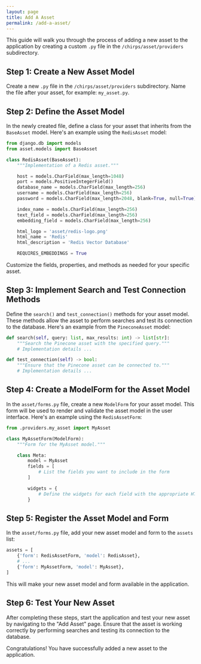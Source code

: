 ```yaml
---
layout: page
title: Add A Asset
permalink: /add-a-asset/
---
```



This guide will walk you through the process of adding a new asset to the application by creating a custom `.py` file in the `/chirps/asset/providers` subdirectory.

## Step 1: Create a New Asset Model

Create a new `.py` file in the `/chirps/asset/providers` subdirectory. Name the file after your asset, for example: `my_asset.py`.

## Step 2: Define the Asset Model

In the newly created file, define a class for your asset that inherits from the `BaseAsset` model. Here's an example using the `RedisAsset` model:

```python
from django.db import models
from asset.models import BaseAsset

class RedisAsset(BaseAsset):
    """Implementation of a Redis asset."""

    host = models.CharField(max_length=1048)
    port = models.PositiveIntegerField()
    database_name = models.CharField(max_length=256)
    username = models.CharField(max_length=256)
    password = models.CharField(max_length=2048, blank=True, null=True)

    index_name = models.CharField(max_length=256)
    text_field = models.CharField(max_length=256)
    embedding_field = models.CharField(max_length=256)

    html_logo = 'asset/redis-logo.png'
    html_name = 'Redis'
    html_description = 'Redis Vector Database'

    REQUIRES_EMBEDDINGS = True
```

Customize the fields, properties, and methods as needed for your specific asset.

## Step 3: Implement Search and Test Connection Methods

Define the `search()` and `test_connection()` methods for your asset model. These methods allow the asset to perform searches and test its connection to the database. Here's an example from the `PineconeAsset` model:

```python
def search(self, query: list, max_results: int) -> list[str]:
    """Search the Pinecone asset with the specified query."""
    # Implementation details ...

def test_connection(self) -> bool:
    """Ensure that the Pinecone asset can be connected to."""
    # Implementation details ...
```

## Step 4: Create a ModelForm for the Asset Model

In the `asset/forms.py` file, create a new `ModelForm` for your asset model. This form will be used to render and validate the asset model in the user interface. Here's an example using the `RedisAssetForm`:

```python
from .providers.my_asset import MyAsset

class MyAssetForm(ModelForm):
    """Form for the MyAsset model."""

    class Meta:
        model = MyAsset
        fields = [
            # List the fields you want to include in the form
        ]

        widgets = {
            # Define the widgets for each field with the appropriate HTML attributes
        }
```

## Step 5: Register the Asset Model and Form

In the `asset/forms.py` file, add your new asset model and form to the `assets` list:

```python
assets = [
    {'form': RedisAssetForm, 'model': RedisAsset},
    # ...
    {'form': MyAssetForm, 'model': MyAsset},
]
```

This will make your new asset model and form available in the application.

## Step 6: Test Your New Asset

After completing these steps, start the application and test your new asset by navigating to the "Add Asset" page. Ensure that the asset is working correctly by performing searches and testing its connection to the database.

Congratulations! You have successfully added a new asset to the application.
